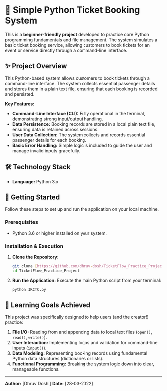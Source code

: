# 🐍 Simple Python Ticket Booking System

This is a **beginner-friendly project** developed to practice core Python programming fundamentals and file management. The system simulates a basic ticket booking service, allowing customers to book tickets for an event or service directly through a command-line interface.

## ✨ Project Overview

This Python-based system allows customers to book tickets through a command-line interface. The system collects essential passenger details and stores them in a plain text file, ensuring that each booking is recorded and persisted.

**Key Features:**

  * **Command-Line Interface (CLI):** Fully operational in the terminal, demonstrating strong input/output handling.
  * **Data Persistence:** Booking records are stored in a local plain text file, ensuring data is retained across sessions.
  * **User Data Collection:** The system collects and records essential passenger details for each booking.
  * **Basic Error Handling:** Simple logic is included to guide the user and manage invalid inputs gracefully.

## 🛠️ Technology Stack

  * **Language:** Python 3.x

## 🚀 Getting Started

Follow these steps to set up and run the application on your local machine.

### Prerequisites

  * Python 3.6 or higher installed on your system.

### Installation & Execution

1.  **Clone the Repository:**

    ```bash
    git clone [https://github.com/dhruv-dosh/TicketFlow_Practice_Project](https://github.com/dhruv-dosh/TicketFlow_Practice_Project)
    cd TicketFlow_Practice_Project
    ```

2.  **Run the Application:**
    Execute the main Python script from your terminal:

    ```bash
    python IRCTC.py
    ```

## 🧠 Learning Goals Achieved

This project was specifically designed to help users (and the creator\!) practice:

1.  **File I/O:** Reading from and appending data to local text files (`open()`, `read()`, `write()`).
2.  **User Interaction:** Implementing loops and validation for command-line inputs (`input()`).
3.  **Data Modeling:** Representing booking records using fundamental Python data structures (dictionaries or lists).
4.  **Functional Programming:** Breaking the system logic down into clear, manageable functions.

-----

**Author:** \[Dhruv Doshi]
**Date:** \[28-03-2022]
